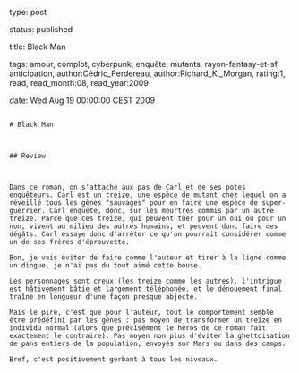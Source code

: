 type: post
status: published
title: Black Man
tags:  amour,  complot,  cyberpunk,  enquête,  mutants,  rayon-fantasy-et-sf, anticipation, author:Cédric_Perdereau, author:Richard_K._Morgan, rating:1, read, read_month:08, read_year:2009
date: Wed Aug 19 00:00:00 CEST 2009
~~~~~~
# Black Man

## Review

Dans ce roman, on s'attache aux pas de Carl et de ses potes enquêteurs. Carl est un treize, une espèce de mutant chez lequel on a réveillé tous les gènes "sauvages" pour en faire une espèce de super-guerrier. Carl enquête, donc, sur les meurtres commis par un autre treize. Parce que ces treize, qui peuvent tuer pour un oui ou pour un non, vivent au milieu des autres humains, et peuvent donc faire des dégâts. Carl essaye donc d'arrêter ce qu'on pourrait considérer comme un de ses frères d'éprouvette.  
Bon, je vais éviter de faire comme l'auteur et tirer à la ligne comme un dingue, je n'ai pas du tout aimé cette bouse.  
Les personnages sont creux (les treize comme les autres), l'intrigue est hâtivement bâtie et largement téléphonée, et le dénouement final traîne en longueur d'une façon presque abjecte.  
Mais le pire, c'est que pour l'auteur, tout le comportement semble être prédéfini par les gênes : pas moyen de transformer un treize en individu normal (alors que précisément le héros de ce roman fait exactement le contraire). Pas moyen non plus d'éviter la ghettoisation de pans entiers de la population, envoyés sur Mars ou dans des camps.  
Bref, c'est positivement gerbant à tous les niveaux.